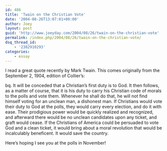 ```yaml
---
id: 486
title: 'Twain on the Christian Vote'
date: '2004-08-26T13:07:01+00:00'
author: Joey
layout: post
guid: 'http://www.joeyday.com/2004/08/26/twain-on-the-christian-vote'
permalink: /index.php/2004/08/26/twain-on-the-christian-vote/
dsq_thread_id:
    - '2382910293'
categories:
    - essay
---
```


I read a great quote recently by Mark Twain. This comes originally from the September 2, 1904, edition of Collier’s:

bq. It will be conceded that a Christian’s first duty is to God. It then follows, as a matter of course, that it is his duty to carry his Christian code of morals to the polls and vote them. Whenever he shall do that, he will not find himself voting for an unclean man, a dishonest man. If Christians would vote their duty to God at the polls, they would carry every election, and do it with ease. Their prodigious power would be quickly realized and recognized, and afterward there would be no unclean candidates upon any ticket, and graft would cease. If the Christians of America could be persuaded to vote God and a clean ticket, it would bring about a moral revolution that would be incalculably beneficent. It would save the country.

Here’s hoping I see you at the polls in November!